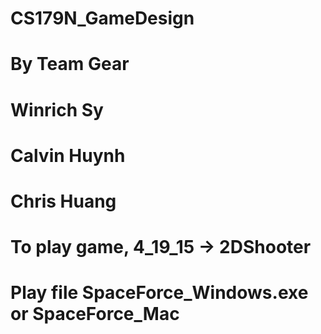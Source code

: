 # CS179N_GameDesign
# By Team Gear
# Winrich Sy
# Calvin Huynh
# Chris Huang
#
#
# To play game, 4_19_15 -> 2DShooter
# Play file SpaceForce_Windows.exe or SpaceForce_Mac